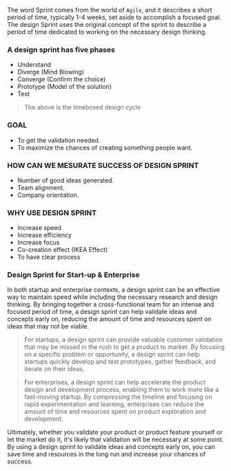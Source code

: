 The word Sprint comes from the world of `Agile`, and it describes a short period of time, typically 1-4 weeks, set aside to accomplish a focused goal.
The design Sprint uses the original concept of the sprint to describe a period of time dedicated to working on the necessary design thinking.

### A design sprint has five phases

- Understand
- Diverge (Mind Blowing)
- Converge (Confirm the choice)
- Prototype (Model of the solution)
- Test

> The above is the timeboxed design cycle

### GOAL

- To get the validation needed.
- To maximize the chances of creating something people want.

### HOW CAN WE MESURATE SUCCESS OF DESIGN SPRINT

- Number of good ideas generated.
- Team alignment.
- Company orientation.

### WHY USE DESIGN SPRINT

- Increase speed
- Increase efficiency
- Increase focus
- Co-creation effect (IKEA Effect)
- To have clear process

### Design Sprint for Start-up & Enterprise

In both startup and enterprise contexts, a design sprint can be an effective way to maintain speed while including the necessary research and design thinking. By bringing together a cross-functional team for an intense and focused period of time, a design sprint can help validate ideas and concepts early on, reducing the amount of time and resources spent on ideas that may not be viable.

>For startups, a design sprint can provide valuable customer validation that may be missed in the rush to get a product to market. By focusing on a specific problem or opportunity, a design sprint can help startups quickly develop and test prototypes, gather feedback, and iterate on their ideas.

>For enterprises, a design sprint can help accelerate the product design and development process, enabling them to work more like a fast-moving startup. By compressing the timeline and focusing on rapid experimentation and learning, enterprises can reduce the amount of time and resources spent on product exploration and development.

Ultimately, whether you validate your product or product feature yourself or let the market do it, it's likely that validation will be necessary at some point. By using a design sprint to validate ideas and concepts early on, you can save time and resources in the long run and increase your chances of success.